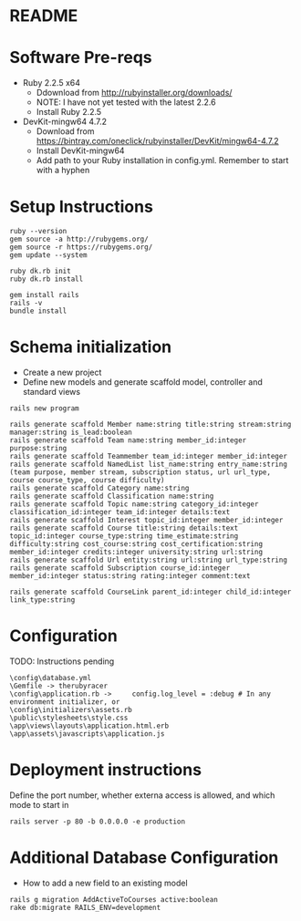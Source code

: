 # README

# Software Pre-reqs
* Ruby 2.2.5 x64
  * Ddownload from http://rubyinstaller.org/downloads/ 
  * NOTE: I have not yet tested with the latest 2.2.6
  * Install Ruby 2.2.5
* DevKit-mingw64 4.7.2
  * Download from https://bintray.com/oneclick/rubyinstaller/DevKit/mingw64-4.7.2
  * Install DevKit-mingw64
  * Add path to your Ruby installation in config.yml. Remember to start with a hyphen

# Setup Instructions
```
ruby --version
gem source -a http://rubygems.org/
gem source -r https://rubygems.org/
gem update --system

ruby dk.rb init
ruby dk.rb install

gem install rails
rails -v
bundle install
```
# Schema initialization
* Create a new project
* Define new models and generate scaffold model, controller and standard views
```
rails new program

rails generate scaffold Member name:string title:string stream:string manager:string is_lead:boolean
rails generate scaffold Team name:string member_id:integer purpose:string
rails generate scaffold Teammember team_id:integer member_id:integer
rails generate scaffold NamedList list_name:string entry_name:string (team purpose, member stream, subscription status, url url_type, course course_type, course difficulty)
rails generate scaffold Category name:string
rails generate scaffold Classification name:string
rails generate scaffold Topic name:string category_id:integer classification_id:integer team_id:integer details:text
rails generate scaffold Interest topic_id:integer member_id:integer
rails generate scaffold Course title:string details:text topic_id:integer course_type:string time_estimate:string difficulty:string cost_course:string cost_certification:string member_id:integer credits:integer university:string url:string
rails generate scaffold Url entity:string url:string url_type:string
rails generate scaffold Subscription course_id:integer member_id:integer status:string rating:integer comment:text

rails generate scaffold CourseLink parent_id:integer child_id:integer link_type:string
```
# Configuration
  TODO: Instructions pending
```
\config\database.yml
\Gemfile -> therubyracer
\config\application.rb ->     config.log_level = :debug # In any environment initializer, or
\config\initializers\assets.rb
\public\stylesheets\style.css
\app\views\layouts\application.html.erb
\app\assets\javascripts\application.js
```
# Deployment instructions
Define the port number, whether externa access is allowed, and which mode to start in
```
rails server -p 80 -b 0.0.0.0 -e production
```

# Additional Database Configuration
* How to add a new field to an existing model
 ```
rails g migration AddActiveToCourses active:boolean
rake db:migrate RAILS_ENV=development
```
